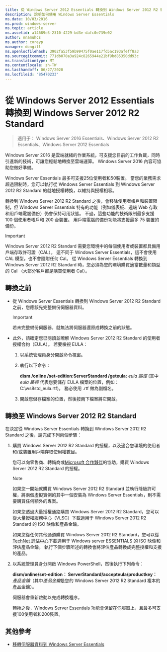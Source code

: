```yaml
---
title: 從 Windows Server 2012 Essentials 轉換到 Windows Server 2012 R2 Standard
description: 說明如何使用 Windows Server Essentials
ms.date: 10/03/2016
ms.prod: windows-server
ms.topic: article
ms.assetid: a14689e3-2310-4229-bd3e-dafc0e739e02
author: nnamuhcs
ms.author: coreyp
manager: dongill
ms.openlocfilehash: 3902fa53f59b99475f0ae117fd5ac193afeff8a3
ms.sourcegitcommit: 771db070a3a924c8265944e21bf9bd85350dd93c
ms.translationtype: MT
ms.contentlocale: zh-TW
ms.lasthandoff: 06/27/2020
ms.locfileid: "85470233"
---
```

# <a name="transition-from-windows-server-essentials-to-windows-server-2012-r2-standard"></a>從 Windows Server 2012 Essentials 轉換到 Windows Server 2012 R2 Standard

>適用于： Windows Server 2016 Essentials、Windows Server 2012 R2 Essentials、Windows Server 2012 Essentials

Windows Server 2016 是雲端就緒的作業系統，可支援您目前的工作負載，同時引進新的技術，可讓您輕鬆地轉換至雲端運算。 Windows Server 2016 內容可協助您做好準備。

 Windows Server Essentials 最多可支援25位使用者和50裝置。 當您的業務需求超過限制時，您可以執行從 Windows Server Essentials 到 Windows Server 2012 R2 Standard 的就地授權轉換，以維持與授權相容。

 轉換到 Windows Server 2012 R2 Standard 之後，會移除使用者帳戶和裝置限制，但 Windows Server Essentials 特有的功能（例如儀表板、遠端 Web 存取和用戶端電腦備份）仍會保持可用狀態。 不過，這些功能的技術限制最多支援 100 個使用者帳戶和 200 台裝置。 用戶端電腦的備份功能將支援最多 75 裝置的備份。

> [!IMPORTANT]
>   Windows Server 2012 R2 Standard 需要您環境中的每個使用者或裝置都具備用戶端存取許可證（CAL）。 這不同于 Windows Server Essentials，這不會使用 CAL 模型，也不會隨附任何 Cal。 從 Windows Server Essentials 轉換到 Windows Server 2012 R2 Standard 時，您必須為您的環境購買適當數量和類型的 Cal （大部分客戶都是購買使用者 Cal）。

## <a name="before-the-transition"></a>轉換之前

-   從 Windows Server Essentials 轉換到 Windows Server 2012 R2 Standard 之前，您應該先完整備份伺服器資料。

    > [!IMPORTANT]
    >  若未完整備份伺服器，就無法將伺服器還原成轉換之前的狀態。

-   此外，請確定您已閱讀並瞭解 Windows Server 2012 R2 Standard 的使用者授權合約（EULA）。 若要檢視 EULA：

    1.  以系統管理員身分開啟命令視窗。

    2.  執行以下命令：

         **dism /online /set-edition:ServerStandard /geteula:** *eula 路徑* (其中 *eula 路徑* 代表您要儲存 EULA 檔案的位置，例如：C:\ws8std_eula.rtf)。 務必使用 .rtf 做為副檔名。

    3.  開啟您儲存檔案的位置，然後按兩下檔案將它開啟。

## <a name="transition-to--windows-server-2012-r2-standard"></a>轉換至 Windows Server 2012 R2 Standard
 在決定從 Windows Server Essentials 轉換到 Windows Server 2012 R2 Standard 之後，請完成下列兩個步驟：

1. 購買 Windows Server 2012 R2 Standard 的授權，以及適合您環境的使用者和/或裝置用戶端存取使用權數目。

    您可以向零售商、轉銷商或[Microsoft 合作夥伴](https://pinpoint.microsoft.com/SelectCulture.aspx)的協助，購買 Windows Server 2012 R2 Standard 的授權。

   > [!NOTE]
   >  如果您一開始就購買 Windows Server 2012 R2 Standard 並執行降級許可權，將兩個虛擬實例的其中一個安裝為 Windows Server Essentials，則不需要購買任何額外的專案。
   >
   >  如果您透過大量授權通路購買 Windows Server 2012 R2 Standard，您可以從大量授權服務中心（VLSC）下載適用于 Windows Server 2012 R2 Standard 的 ISO 映像和產品金鑰。
   >
   >  如果您從任何其他通道購買 Windows Server 2012 R2 Standard，您可以從[TechNet 評估中心](https://technet.microsoft.com/evalcenter/jj659306.aspx)下載適用于 Windows server ESSENTIALS 的 ISO 映像和評估產品金鑰。 執行下個步驟所述的轉換會將評估產品轉換成完整授權和支援的產品。

2. 以系統管理員身分開啟 Windows PowerShell，然後執行下列命令：

    **dism/online/set-edition： ServerStandard/accepteula/productkey：** *產品金鑰*（其中*產品金鑰*是您的 Windows Server 2012 R2 Standard 複本的產品金鑰）。

    伺服器會重新啟動以完成轉換程序。

   轉換之後，Windows Server Essentials 功能會保留在伺服器上，且最多可支援100使用者和200裝置。

## <a name="additional-references"></a>其他參考


-   [移轉伺服器資料到 Windows Server Essentials](Migrate-Server-Data-to-Windows-Server-Essentials.md)

